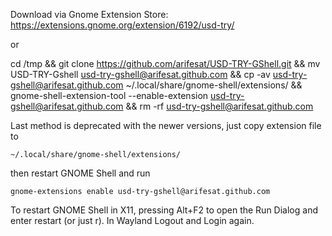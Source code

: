 Download via Gnome Extension Store: https://extensions.gnome.org/extension/6192/usd-try/

or

cd /tmp && git clone https://github.com/arifesat/USD-TRY-GShell.git && mv USD-TRY-Gshell usd-try-gshell@arifesat.github.com && cp -av usd-try-gshell@arifesat.github.com ~/.local/share/gnome-shell/extensions/ && gnome-shell-extension-tool --enable-extension usd-try-gshell@arifesat.github.com && rm -rf usd-try-gshell@arifesat.github.com



Last method is deprecated with the newer versions, just copy extension file to
```
~/.local/share/gnome-shell/extensions/
```
then restart GNOME Shell and run
```
gnome-extensions enable usd-try-gshell@arifesat.github.com
```
To restart GNOME Shell in X11, pressing Alt+F2 to open the Run Dialog and enter restart 
(or just r). 
In Wayland Logout and Login again.
